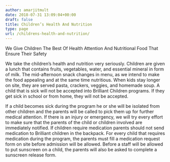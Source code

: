 ```yaml
---
author: amarjitmult
date: 2018-07-31 13:09:04+00:00
draft: false
title: Children’s Health And Nutrition
type: page
url: /childrens-health-and-nutrition/
---
```


We Give Children The Best Of Health Attention And Nutritional Food That Ensure Their Safety

We take the children’s health and nutrition very seriously. Children are given a lunch that contains fruits, vegetables, water, and essential mineral in form of milk. The mid-afternoon snack changes in menu, as we intend to make the food appealing and at the same time nutritious. When kids stay longer on site, they are served pasta, crackers, veggies, and homemade soup. A child that is sick will not be accepted into Brilliant Children programs. If they get sick in school or from home, they will not be accepted.

If a child becomes sick during the program he or she will be isolated from other children and the parents will be called to pick them up for further medical attention. If there is an injury or emergency, we will try every effort to make sure that the parents of the child or children involved are immediately notified. If children require medication parents should not send medication to Brilliant children in the backpack. For every child that requires medication during the program, the parents must fill a medication request form on site before admission will be allowed. Before a staff will be allowed to put sunscreen on a child, the parents will also be asked to complete a sunscreen release form.
